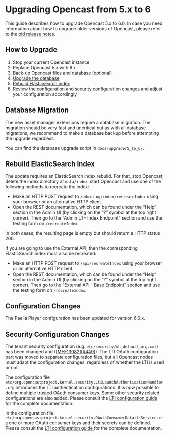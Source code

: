 Upgrading Opencast from 5.x to 6
================================

This guide describes how to upgrade Opencast 5.x to 6.0. In case you need information about how to upgrade older
versions of Opencast, please refer to the [old release notes](https://docs.opencast.org).

How to Upgrade
--------------

1. Stop your current Opencast instance
2. Replace Opencast 5.x with 6.x
3. Back-up Opencast files and database (optional)
4. [Upgrade the database](#database-migration)
5. [Rebuild Elasticsearch index](#rebuild-elasticsearch-index)
6. Review the [configuration](#configuration-changes) and [security configuration changes](#security-configuration-changes) and adjust your configuration accordingly


Database Migration
------------------

The new asset manager extensions require a database migration. The migration should be very fast and uncritical but as
with all database migrations, we recommend to make a database backup before attempting the upgrade regardless.

You can find the database upgrade script in `docs/upgrade/5_to_6/`.


Rebuild ElasticSearch Index
---------------------------

The update requires an ElasticSearch index rebuild. For that, stop Opencast, delete the index directory at `data/index`,
start Opencast and use one of the following methods to recreate the index:

- Make an HTTP POST request to `/admin-ng/index/recreateIndex` using your browser or an alternative HTTP client.
- Open the REST documentation, which can be found under the “Help” section in the Admin UI (by clicking on the “?”
  symbol at the top right corner). Then go to the “Admin UI - Index Endpoint” section and use the testing form on
  `/recreateIndex`.

In both cases, the resulting page is empty but should return a HTTP status 200.

If you are going to use the External API, then the corresponding ElasticSearch index must also be recreated:

- Make an HTTP POST request to `/api/recreateIndex` using your browser or an alternative HTTP client.
- Open the REST documentation, which can be found under the “Help” section in the Admin UI (by clicking on the “?”
  symbol at the top right corner). Then go to the “External API - Base Endpoint” section and use the testing form on
  `/recreateIndex`.

Configuration Changes
---------------------

The Paella Player configuration has been updated for version 6.0.x.


Security Configuration Changes
------------------------------

The tenant security configuration (e.g. `etc/security/mh_default_org.xml`) has been changed and
([[MH-13082](https://opencast.jira.com/browse/MH-13082)][[#449](https://github.com/opencast/opencast/pull/449)]).  The
LTI OAuth configuration part was moved to separate configuration files, but all Opencast nodes must adapt the
configuration changes, regardless of whether the LTI is used or not.

The configuration file `etc/org.opencastproject.kernel.security.LtiLaunchAuthenticationHandler.cfg` introduces the LTI
authentication configurations.  It is now possible to define multiple trusted OAuth consumer keys.  Some other security
related configurations are also added. Please consult the [LTI configuration guide
](../modules/ltimodule/#configure-lti-optional) for the complete documentation.

In the configuration file `etc/org.opencastproject.kernel.security.OAuthConsumerDetailsService.cfg` one or more OAuth
consumer keys and their secrets can be defined.  Please consult the [LTI configuration guide
](../modules/ltimodule/#configure-oauth-authentication) for the complete documentation.
